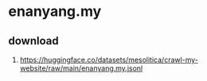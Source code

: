 # enanyang.my

## download

1. https://huggingface.co/datasets/mesolitica/crawl-my-website/raw/main/enanyang.my.jsonl